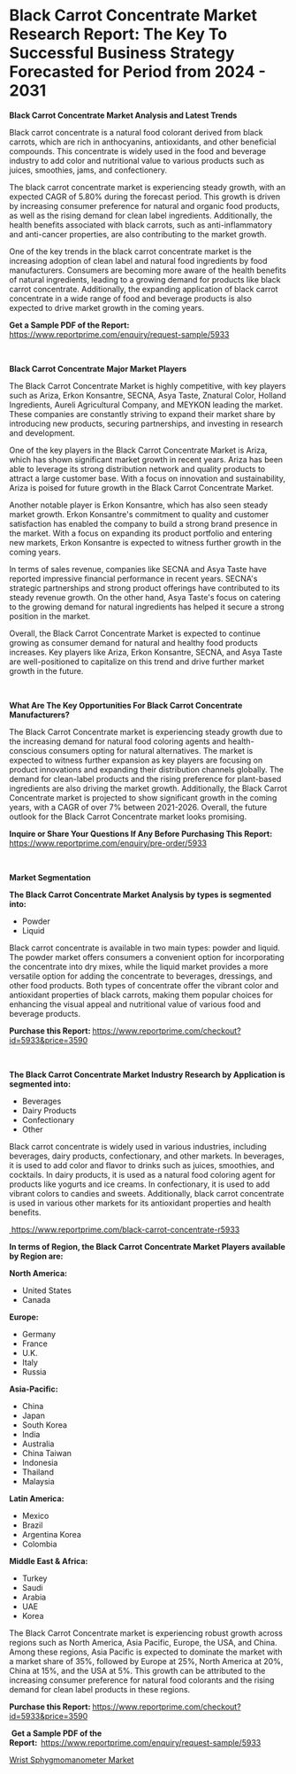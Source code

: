 <p><h1>Black Carrot Concentrate Market Research Report: The Key To Successful Business Strategy Forecasted for Period from 2024 - 2031</h1></p><p><strong>Black Carrot Concentrate Market Analysis and Latest Trends</strong></p>
<p><p>Black carrot concentrate is a natural food colorant derived from black carrots, which are rich in anthocyanins, antioxidants, and other beneficial compounds. This concentrate is widely used in the food and beverage industry to add color and nutritional value to various products such as juices, smoothies, jams, and confectionery.</p><p>The black carrot concentrate market is experiencing steady growth, with an expected CAGR of 5.80% during the forecast period. This growth is driven by increasing consumer preference for natural and organic food products, as well as the rising demand for clean label ingredients. Additionally, the health benefits associated with black carrots, such as anti-inflammatory and anti-cancer properties, are also contributing to the market growth.</p><p>One of the key trends in the black carrot concentrate market is the increasing adoption of clean label and natural food ingredients by food manufacturers. Consumers are becoming more aware of the health benefits of natural ingredients, leading to a growing demand for products like black carrot concentrate. Additionally, the expanding application of black carrot concentrate in a wide range of food and beverage products is also expected to drive market growth in the coming years.</p></p>
<p><strong>Get a Sample PDF of the Report:&nbsp;</strong> <a href="https://www.reportprime.com/enquiry/request-sample/5933">https://www.reportprime.com/enquiry/request-sample/5933</a></p>
<p>&nbsp;</p>
<p><strong>Black Carrot Concentrate Major Market Players</strong></p>
<p><p>The Black Carrot Concentrate Market is highly competitive, with key players such as Ariza, Erkon Konsantre, SECNA, Asya Taste, Znatural Color, Holland Ingredients, Aureli Agricultural Company, and MEYKON leading the market. These companies are constantly striving to expand their market share by introducing new products, securing partnerships, and investing in research and development.</p><p>One of the key players in the Black Carrot Concentrate Market is Ariza, which has shown significant market growth in recent years. Ariza has been able to leverage its strong distribution network and quality products to attract a large customer base. With a focus on innovation and sustainability, Ariza is poised for future growth in the Black Carrot Concentrate Market.</p><p>Another notable player is Erkon Konsantre, which has also seen steady market growth. Erkon Konsantre's commitment to quality and customer satisfaction has enabled the company to build a strong brand presence in the market. With a focus on expanding its product portfolio and entering new markets, Erkon Konsantre is expected to witness further growth in the coming years.</p><p>In terms of sales revenue, companies like SECNA and Asya Taste have reported impressive financial performance in recent years. SECNA's strategic partnerships and strong product offerings have contributed to its steady revenue growth. On the other hand, Asya Taste's focus on catering to the growing demand for natural ingredients has helped it secure a strong position in the market.</p><p>Overall, the Black Carrot Concentrate Market is expected to continue growing as consumer demand for natural and healthy food products increases. Key players like Ariza, Erkon Konsantre, SECNA, and Asya Taste are well-positioned to capitalize on this trend and drive further market growth in the future.</p></p>
<p>&nbsp;</p>
<p><strong>What Are The Key Opportunities For Black Carrot Concentrate Manufacturers?</strong></p>
<p><p>The Black Carrot Concentrate market is experiencing steady growth due to the increasing demand for natural food coloring agents and health-conscious consumers opting for natural alternatives. The market is expected to witness further expansion as key players are focusing on product innovations and expanding their distribution channels globally. The demand for clean-label products and the rising preference for plant-based ingredients are also driving the market growth. Additionally, the Black Carrot Concentrate market is projected to show significant growth in the coming years, with a CAGR of over 7% between 2021-2026. Overall, the future outlook for the Black Carrot Concentrate market looks promising.</p></p>
<p><strong>Inquire or Share Your Questions If Any Before Purchasing This Report:</strong> <a href="https://www.reportprime.com/enquiry/pre-order/5933">https://www.reportprime.com/enquiry/pre-order/5933</a></p>
<p>&nbsp;</p>
<p><strong>Market Segmentation</strong></p>
<p><strong>The Black Carrot Concentrate Market Analysis by types is segmented into:</strong></p>
<p><ul><li>Powder</li><li>Liquid</li></ul></p>
<p><p>Black carrot concentrate is available in two main types: powder and liquid. The powder market offers consumers a convenient option for incorporating the concentrate into dry mixes, while the liquid market provides a more versatile option for adding the concentrate to beverages, dressings, and other food products. Both types of concentrate offer the vibrant color and antioxidant properties of black carrots, making them popular choices for enhancing the visual appeal and nutritional value of various food and beverage products.</p></p>
<p><strong>Purchase this Report:&nbsp;</strong><a href="https://www.reportprime.com/checkout?id=5933&price=3590">https://www.reportprime.com/checkout?id=5933&price=3590</a></p>
<p>&nbsp;</p>
<p><strong>The Black Carrot Concentrate Market Industry Research by Application is segmented into:</strong></p>
<p><ul><li>Beverages</li><li>Dairy Products</li><li>Confectionary</li><li>Other</li></ul></p>
<p><p>Black carrot concentrate is widely used in various industries, including beverages, dairy products, confectionary, and other markets. In beverages, it is used to add color and flavor to drinks such as juices, smoothies, and cocktails. In dairy products, it is used as a natural food coloring agent for products like yogurts and ice creams. In confectionary, it is used to add vibrant colors to candies and sweets. Additionally, black carrot concentrate is used in various other markets for its antioxidant properties and health benefits.</p></p>
<p><a href="https://www.reportprime.com/black-carrot-concentrate-r5933">&nbsp;https://www.reportprime.com/black-carrot-concentrate-r5933</a></p>
<p><strong>In terms of Region, the Black Carrot Concentrate Market Players available by Region are:</strong></p>
<p>
    <p> <strong> North America: </strong>
        <ul>
            <li>United States</li>
            <li>Canada</li>
        </ul>
        </p> 
    <p> <strong> Europe: </strong>
        <ul>
            <li>Germany</li>
            <li>France</li>
            <li>U.K.</li>
            <li>Italy</li>
            <li>Russia</li>
        </ul>
        </p> 
    <p> <strong> Asia-Pacific: </strong>
        <ul>
            <li>China</li>
            <li>Japan</li>
            <li>South Korea</li>
            <li>India</li>
            <li>Australia</li>
            <li>China Taiwan</li>
            <li>Indonesia</li>
            <li>Thailand</li>
            <li>Malaysia</li>
        </ul>
        </p> 
    <p> <strong> Latin America: </strong>
        <ul>
            <li>Mexico</li>
            <li>Brazil</li>
            <li>Argentina Korea</li>
            <li>Colombia</li>
        </ul>
        </p> 
    <p> <strong> Middle East & Africa: </strong>
        <ul>
            <li>Turkey</li>
            <li>Saudi</li>
            <li>Arabia</li>
            <li>UAE</li>
            <li>Korea</li>
        </ul>
    </p>
    </p>
<p><p>The Black Carrot Concentrate market is experiencing robust growth across regions such as North America, Asia Pacific, Europe, the USA, and China. Among these regions, Asia Pacific is expected to dominate the market with a market share of 35%, followed by Europe at 25%, North America at 20%, China at 15%, and the USA at 5%. This growth can be attributed to the increasing consumer preference for natural food colorants and the rising demand for clean label products in these regions.</p></p>
<p><strong>Purchase this Report: </strong><a href="https://www.reportprime.com/checkout?id=5933&price=3590">https://www.reportprime.com/checkout?id=5933&price=3590</a></p>
<p>&nbsp;<strong>Get a Sample PDF of the Report:&nbsp;&nbsp;</strong><a href="https://www.reportprime.com/enquiry/request-sample/5933">https://www.reportprime.com/enquiry/request-sample/5933</a></p>
<p><strong></strong></p>
<p><p><a href="https://medium.com/@bethelokon998/wrist-sphygmomanometer-market-industry-landscape-growth-trajectories-and-global-markets-36074a7184a3">Wrist Sphygmomanometer Market</a></p></p>